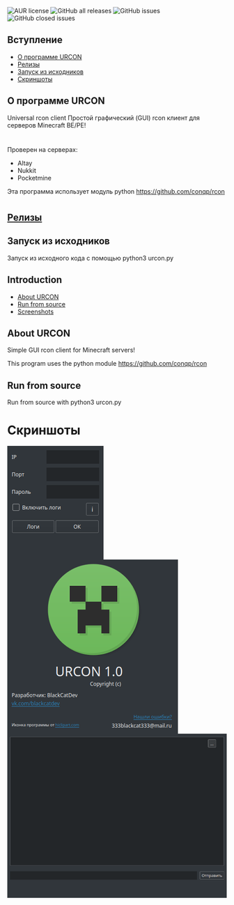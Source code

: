 ![AUR license](https://shields.io/badge/license-Apache--2.0-orange?style=for-the-badge)
![GitHub all releases](https://img.shields.io/github/downloads/BlackCatDevel0per/URCON/total?style=for-the-badge)
![GitHub issues](https://img.shields.io/github/issues-raw/BlackCatDevel0per/URCON?color=red&style=for-the-badge)
![GitHub closed issues](https://img.shields.io/github/issues-closed-raw/BlackCatDevel0per/URCON?style=for-the-badge)

## Вступление
- [О программе URCON](#О-программе-URCON)
- [Релизы](#Релизы)
- [Запуск из исходников](#Запуск-из-исходников)
- [Скриншоты](#Скриншоты)

## О программе URCON
Universal rcon client
Простой графический (GUI) rcon клиент для серверов Minecraft BE/PE!
#
Проверен на серверах:
- Altay
- Nukkit
- Pocketmine


Эта программа использует модуль python https://github.com/conqp/rcon
#
## [Релизы](https://github.com/BlackCatDevel0per/URCON/releases)

## Запуск из исходников
Запуск из исходного кода с помощью python3 urcon.py

## Introduction
- [About URCON](#About-URCON)
- [Run from source](#Run-from-source)
- [Screenshots](#Скриншоты)

## About URCON
Simple GUI rcon client for Minecraft servers!

This program uses the python module https://github.com/conqp/rcon

## Run from source
Run from source with python3 urcon.py

# Скриншоты

<img src="Screenshots/connect.png" align="center" />
<img src="Screenshots/about.png" align="center" />
<img src="Screenshots/main.png" align="center" />

